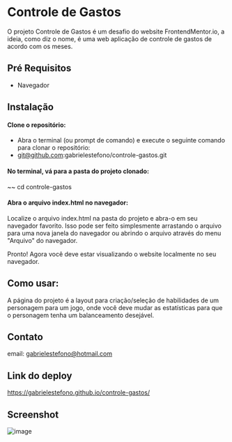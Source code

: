# Controle de Gastos

O projeto Controle de Gastos é um desafio do website FrontendMentor.io, a ideia, como diz o nome, é uma web aplicação de controle de gastos de acordo com os meses.

## Pré Requisitos
* Navegador

## Instalação

#### Clone o repositório:
* Abra o terminal (ou prompt de comando) e execute o seguinte comando para clonar o repositório:
* git@github.com:gabrielestefono/controle-gastos.git
#### No terminal, vá para a pasta do projeto clonado:
~~ cd controle-gastos
#### Abra o arquivo index.html no navegador:
Localize o arquivo index.html na pasta do projeto e abra-o em seu navegador favorito. Isso pode ser feito simplesmente arrastando o arquivo para uma nova janela do navegador ou abrindo o arquivo através do menu "Arquivo" do navegador.

Pronto! Agora você deve estar visualizando o website localmente no seu navegador.

## Como usar:

A página do projeto é a layout para criação/seleção de habilidades de um personagem para um jogo, onde você deve mudar as estatísticas para que o personagem tenha um balanceamento desejável.

## Contato

email: gabrielestefono@hotmail.com

## Link do deploy
https://gabrielestefono.github.io/controle-gastos/

## Screenshot
![image](https://user-images.githubusercontent.com/104292192/232595501-48c3eaad-b48b-4aae-bf43-a975063051e9.png)


